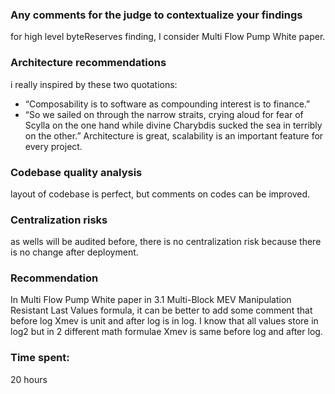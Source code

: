 ### Any comments for the judge to contextualize your findings
for high level byteReserves finding, I consider Multi Flow Pump White paper.
### Architecture recommendations
i really inspired by these two quotations:
- “Composability is to software as compounding interest is to finance.”
- “So we sailed on through the narrow straits, crying aloud for fear of Scylla on the one hand while
divine Charybdis sucked the sea in terribly on the other.”
Architecture is great, scalability is an important feature for every project.
### Codebase quality analysis
layout of codebase is perfect, but comments on codes can be improved.
### Centralization risks
as wells will be audited before, there is no centralization risk because there is no change after deployment.
### Recommendation
In Multi Flow Pump White paper in 3.1 Multi-Block MEV Manipulation Resistant Last Values formula, it can be better to add some comment that before log Xmev is unit and after log is in log.
I know that all values store in log2 but in 2 different math formulae Xmev is same before log and after log.

### Time spent:
20 hours